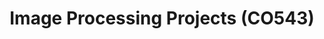 ---
layout: project_cat
title: Image Processing Projects (CO543)
nav_order: 7
permalink: /co543/
has_children: true

code: co543
type: COURSE
parent: Home
has_toc: true
search_exclude: true

default_thumb_image: /data/categories/co543/thumbnail.jpg
description: This section contains projects conducted as a partial requirement to complete the course CO543 - Image Processing
---